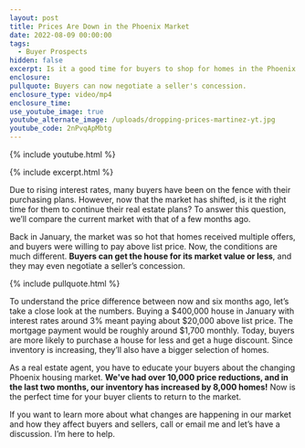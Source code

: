 ```yaml
---
layout: post
title: Prices Are Down in the Phoenix Market
date: 2022-08-09 00:00:00
tags:
  - Buyer Prospects
hidden: false
excerpt: Is it a good time for buyers to shop for homes in the Phoenix market?
enclosure:
pullquote: Buyers can now negotiate a seller's concession.
enclosure_type: video/mp4
enclosure_time:
use_youtube_image: true
youtube_alternate_image: /uploads/dropping-prices-martinez-yt.jpg
youtube_code: 2nPvqApMbtg
---
```

{% include youtube.html %}

{% include excerpt.html %}

Due to rising interest rates, many buyers have been on the fence with their purchasing plans. However, now that the market has shifted, is it the right time for them to continue their real estate plans? To answer this question, we’ll compare the current market with that of a few months ago.

Back in January, the market was so hot that homes received multiple offers, and buyers were willing to pay above list price. Now, the conditions are much different. **Buyers can get the house for its market value or less**, and they may even negotiate a seller’s concession.

{% include pullquote.html %}

To understand the price difference between now and six months ago, let’s take a close look at the numbers. Buying a $400,000 house in January with interest rates around 3% meant paying about $20,000 above list price. The mortgage payment would be roughly around $1,700 monthly. Today, buyers are more likely to purchase a house for less and get a huge discount. Since inventory is increasing, they’ll also have a bigger selection of homes.

As a real estate agent, you have to educate your buyers about the changing Phoenix housing market. **We've had over 10,000 price reductions, and in the last two months, our inventory has increased by 8,000 homes\!** Now is the perfect time for your buyer clients to return to the market.

If you want to learn more about what changes are happening in our market and how they affect buyers and sellers, call or email me and let’s have a discussion. I’m here to help.